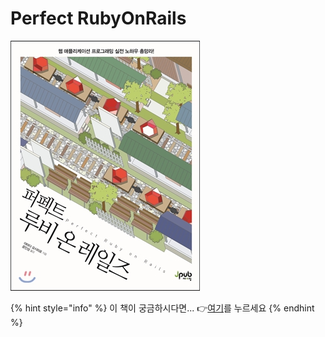 # Perfect RubyOnRails

![&#xB8F0;&#xB8E8;&#xB784;&#xB77C;~](../../../.gitbook/assets/.jpg%20%281%29.jpeg)

{% hint style="info" %}
이 책이 궁금하시다면... 👉[여기](http://www.yes24.com/Product/Goods/23157559?OzSrank=1)를 누르세요
{% endhint %}

